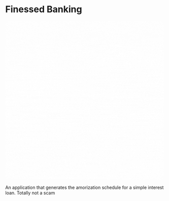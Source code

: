 # Finessed Banking
![alt text](/img/FINESSEDLogo.gif "Finessed Logo")

An application that generates the amorization schedule for a simple interest loan. Totally not a scam 
